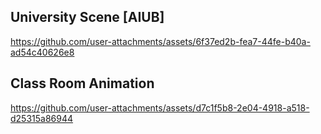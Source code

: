 ## University Scene  [AIUB]

https://github.com/user-attachments/assets/6f37ed2b-fea7-44fe-b40a-ad54c40626e8

## Class Room Animation 

https://github.com/user-attachments/assets/d7c1f5b8-2e04-4918-a518-d25315a86944
